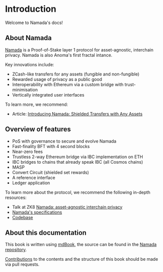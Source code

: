 # Introduction

Welcome to Namada's docs!

## About Namada

[Namada](https://namada.net/) is a Proof-of-Stake layer 1 protocol for asset-agnostic, interchain privacy. Namada is also Anoma's first fractal intance. 

Key innovations include:
- ZCash-like transfers for any assets (fungible and non-fungible)
- Rewarded usage of privacy as a public good
- Interoperability with Ethereum via a custom bridge with trust-minimisation
- Vertically integrated user interfaces

To learn more, we recommend:
- Article: [Introducing Namada: Shielded Transfers with Any Assets](https://medium.com/anomanetwork/introducing-namada-shielded-transfers-with-any-assets-dce2e579384c)

## Overview of features
- PoS with governance to secure and evolve Namada
- Fast-finality BFT with 4 second blocks
- Near-zero fees
- Trustless 2-way Ethereum bridge via IBC implementation on ETH
- IBC bridges to chains that already speak IBC (all Cosmos chains)
- MASP
- Convert Circuit (shielded set rewards)
- A reference interface
- Ledger application

To learn more about the protocol, we recommend the following in-depth resources:
- Talk at ZK8 [Namada: asset-agnostic interchain privacy](https://youtu.be/5K6YxmZPFkE)
- [Namada's specifications](https://specs.namada.net)
- [Codebase](https://github.com/anoma/namada)

## About this documentation

This book is written using [mdBook](https://rust-lang.github.io/mdBook/), the source can be found in the [Namada repository](https://github.com/anoma/namada/tree/main/documentation/docs).

[Contributions](https://github.com/anoma/namada/blob/main/CONTRIBUTING.md) to the contents and the structure of this book should be made via pull requests.
